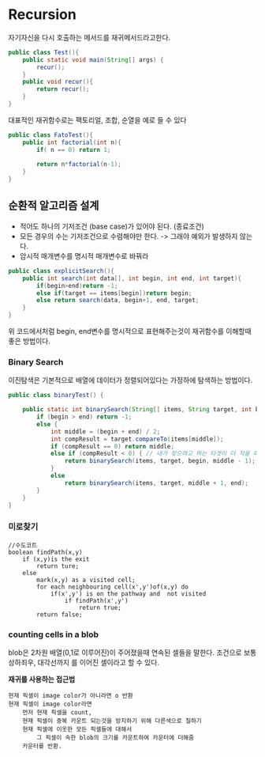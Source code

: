 # Recursion
자기자신을 다시 호출하는 메서드를 재귀메서드라고한다. 
```java
public class Test(){
    public static void main(String[] args) {
        recur();
    }
    public void recur(){
        return recur();
    }
}
```

대표적인 재귀함수로는 팩토리얼, 조합, 순열을 예로 들 수 있다 
```java
public class FatoTest(){
    public int factorial(int n){
        if( n == 0) return 1; 
        
        return n*factorial(n-1);
    }
}
```

## 순환적 알고리즘 설계
- 적어도 하나의 기저조건 (base case)가 있어야 된다. (종료조건)
- 모든 경우의 수는 기저조건으로 수렴해야만 한다. -> 그래야 예외가 발생하지 않는다.
- 암시적 매개변수를 명시적 매개변수로 바꿔라 
```java
public class explicitSearch(){
    public int search(int data[], int begin, int end, int target){
        if(begin>end)return -1;
        else if(target == items[begin])return begin;
        else return search(data, begin+1, end, target;
    }
}
```
위 코드에서처럼 begin, end변수를 명시적으로 표현해주는것이 재귀함수를 이해할때 좋은 방법이다.

### Binary Search
이진탐색은 기본적으로 배열에 데이터가 정렬되어있다는 가정하에 탐색하는 방법이다. 
```java
public class binaryTest() {

    public static int binarySearch(String[] items, String target, int begin, int end) {
        if (begin > end) return -1;
        else {
            int middle = (begin + end) / 2;
            int compResult = target.compareTo(items[middle]);
            if (compResult == 0) return middle;
            else if (compResult < 0) { // 내가 찾으려고 하는 타겟이 더 작을 때 
                return binarySearch(items, target, begin, middle - 1);
            }
            else
                return binarySearch(items, target, middle + 1, end);
        }
    }
}
```

### 미로찾기
```
//수도코트 
boolean findPath(x,y)
    if (x,y)is the exit
        return ture;
    else 
        mark(x,y) as a visited cell;
        for each neighbouring cell(x',y')of(x,y) do
            if(x',y') is on the pathway and  not visited
                if findPath(x',y')
                    return true;
        return false;
```


### counting cells in a blob
blob은 2차원 배열(0,1로 이루어진)이 주어졌을때 연속된 셀들을 말한다.
조건으로 보통 상하죄우, 대각선까지 를 이어진 셀이라고 할 수 있다.

<b>재귀를 사용하는 접근법</b>
```
현재 픽셀이 image color가 아니라면 o 반환
현재 픽셀이 image color라면
    먼저 현재 픽셀을 count, 
    현재 픽셀이 중복 카운트 되는것을 방지하기 위해 다른색으로 칠하기
    현재 픽셀에 이웃한 모든 픽셀들에 대해서
        그 픽셀이 속한 blob의 크기를 카운트하여 카운터에 더해줌
    카운터를 반환.
```







